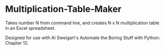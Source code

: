 # Multiplication-Table-Maker

Takes number N from command line, and creates N x N multiplication table in an Excel spreadsheet.

Designed for use with Al Sweigart's Automate the Boring Stuff with Python: Chapter 12.
